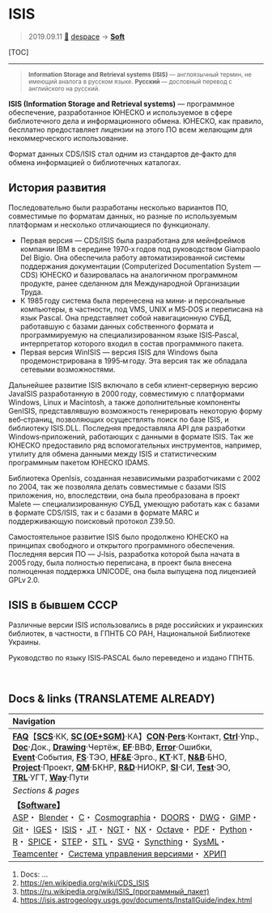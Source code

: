 # ISIS
> 2019.09.11 [🚀](../index/index.md) [despace](index.md) → **[Soft](soft.md)**

[TOC]

---

> <small>**Information Storage and Retrieval systems (ISIS)** — англоязычный термин, не имеющий аналога в русском языке. **Русский** — дословный перевод с английского на русский.</small>

**ISIS (Information Storage and Retrieval systems)** — программное обеспечение, разработанное ЮНЕСКО и используемое в сфере библиотечного дела и информационного обмена. ЮНЕСКО, как правило, бесплатно предоставляет лицензии на этого ПО всем желающим для некоммерческого использование.

Формат данных CDS/ISIS стал одним из стандартов де‑факто для обмена информацией о библиотечных каталогах.



## История развития

Последовательно были разработаны несколько вариантов ПО, совместимые по форматам данных, но разные по используемым платформам и несколько отличающиеся по функционалу.

   - Первая версия — CDS/ISIS была разработана для мейнфреймов компании IBM в середине 1970‑х годов под руководством Giampaolo Del Bigio. Она обеспечила работу автоматизированной системы поддержания документации (Computerized Documentation System — CDS) ЮНЕСКО и базировалась на аналогичном программном продукте, ранее сделанном для Международной Организации Труда.
   - К 1985 году система была перенесена на мини‑ и персональные компьютеры, в частности, под VMS, UNIX и MS‑DOS и переписана на язык Pascal. Она представляет собой навигационную СУБД, работавшую с базами данных собственного формата и программируемую на специализированном языке ISIS‑Pascal, интерпретатор которого входил в состав программного пакета.
   - Первая версия WinISIS — версия ISIS для Windows была продемонстрирована в 1995‑м году. Эта версия так же обладала сетевыми возможностями.

Дальнейшее развитие ISIS включало в себя клиент‑серверную версию JavaISIS разработанную в 2000 году, совместимую с платформами Windows, Linux и Macintosh, а также дополнительные компоненты GenISIS, представлявшую возможность генерировать некоторую форму веб‑страниц, позволяющих осуществлять поиск по базе ISIS, и библиотеку ISIS.DLL. Последняя предоставляла API для разработки Windows‑приложений, работающих с данными в формате ISIS. Так же ЮНЕСКО предоставило ряд вспомогательных инструментов, например, утилиту для обмена данными между ISIS и статистическим программным пакетом ЮНЕСКО IDAMS.

Библиотека OpenIsis, созданная независимыми разработчиками с 2002 по 2004, так же позволяла делать совместимые с базами ISIS приложения, но, впоследствии, она была преобразована в проект Malete — специализированную СУБД, умеющую работать как с базами в формате CDS/ISIS, так и с базами в формате MARC и поддерживающую поисковый протокол Z39.50.

Самостоятельное развитие ISIS было продолжено ЮНЕСКО на принципах свободного и открытого программного обеспечения. Последняя версия ПО — J‑Isis, разработка которой была начата в 2005 году, была полностью переписана, в проект была внесена полноценная поддержка UNICODE, она была выпущена под лицензией GPLv 2.0.



## ISIS в бывшем СССР

Различные версии ISIS использовались в ряде российских и украинских библиотек, в частности, в ГПНТБ СО РАН, Национальной Библиотеке Украины.

Руководство по языку ISIS‑PASCAL было переведено и издано ГПНТБ.



<p style="page-break-after:always"> </p>

## Docs & links (TRANSLATEME ALREADY)
|Navigation|
|:--|
|**[FAQ](faq.md)**【**[SCS](scs.md)**·КК, **[SC (OE+SGM)](sc.md)**·КА】**[CON](contact.md)·[Pers](person.md)**·Контакт, **[Ctrl](control.md)**·Упр., **[Doc](doc.md)**·Док., **[Drawing](drawing.md)**·Чертёж, **[EF](ef.md)**·ВВФ, **[Error](error.md)**·Ошибки, **[Event](event.md)**·События, **[FS](fs.md)**·ТЭО, **[HF&E](hfe.md)**·Эрго., **[KT](kt.md)**·КТ, **[N&B](nnb.md)**·БНО, **[Project](project.md)**·Проект, **[QM](qm.md)**·БКНР, **[R&D](rnd.md)**·НИОКР, **[SI](si.md)**·СИ, **[Test](test.md)**·ЭО, **[TRL](trl.md)**·УГТ, **[Way](way.md)**·Пути|
|*Sections & pages*|
|**【[Software](soft.md)】**<br> [ASP](asp.md)・ [Blender](blender.md)・ [C](c.md)・ [Cosmographia](cosmographia.md)・ [DOORS](doors.md)・ [DWG](cad_f.md)・ [GIMP](gimp.md)・ [Git](git.md)・ [IGES](cad_f.md)・ [ISIS](isis.md)・ [JT](cad_f.md)・ [NGT](neogeography_toolkit.md)・ [NX](nx.md)・ [Octave](gnu_octave.md)・ [PDF](pdf.md)・ [Python](python.md)・ [R](r.md)・ [SPICE](spice.md)・ [STEP](cad_f.md)・ [STL](stk.md)・ [SVG](cad_f.md)・ [Syncthing](syncthing.md)・ [SysML](sysml.md)・ [Teamcenter](teamcenter.md)・ [Система управления версиями](vcs.md)・ [ХРИП](adra.md)|

   1. Docs: …
   1. <https://en.wikipedia.org/wiki/CDS_ISIS>
   1. <https://ru.wikipedia.org/wiki/ISIS_(программный_пакет)>
   1. <https://isis.astrogeology.usgs.gov/documents/InstallGuide/index.html>

